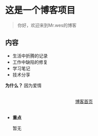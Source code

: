 # 这是一个博客项目

>你好，欢迎来到Mr.wes的博客

## 内容
* 生活中折腾的记录
* 工作中缺陷的修复
* 学习笔记
* 技术分享


**为什么？**
因为爱情

<br/>
<div align="center">
    <a href="https://historysky.github.io/">博客首页</a>
</div>
<br/>  

   

- **重点**

    暂无

